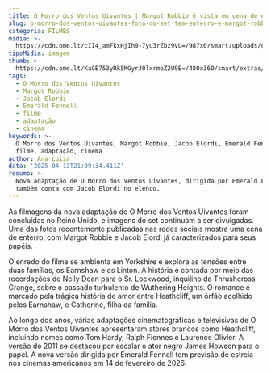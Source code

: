 ```yaml
---
title: O Morro dos Ventos Uivantes | Margot Robbie é vista em cena de enterro no set
slug: o-morro-dos-ventos-uivantes-foto-do-set-tem-enterro-e-margot-robbie
categoria: FILMES
midia: >-
  https://cdn.ome.lt/cII4_amFkxHjIh9-7yu3rZbz9VU=/987x0/smart/uploads/conteudo/fotos/barbie_HeNypm0.jpg
tipoMidia: imagem
thumb: >-
  https://cdn.ome.lt/KaGE753yRk5MGyrJ0lxrmoZ2U9E=/480x360/smart/extras/conteudos/barbie_mxleLs6.jpg
tags:
  - O Morro dos Ventos Uivantes
  - Margot Robbie
  - Jacob Elordi
  - Emerald Fennell
  - filme
  - adaptação
  - cinema
keywords: >-
  O Morro dos Ventos Uivantes, Margot Robbie, Jacob Elordi, Emerald Fennell,
  filme, adaptação, cinema
author: Ana Luiza
data: '2025-04-13T21:09:34.411Z'
resumo: >-
  Nova adaptação de O Morro dos Ventos Uivantes, dirigida por Emerald Fennell,
  também conta com Jacob Elordi no elenco.
---
```


As filmagens da nova adaptação de O Morro dos Ventos Uivantes foram concluídas no Reino Unido, e imagens do set continuam a ser divulgadas. Uma das fotos recentemente publicadas nas redes sociais mostra uma cena de enterro, com Margot Robbie e Jacob Elordi já caracterizados para seus papéis.

<blockquote class="twitter-tweet"><a href="https://twitter.com/user/status/1911301245001773349"></a></blockquote>

O enredo do filme se ambienta em Yorkshire e explora as tensões entre duas famílias, os Earnshaw e os Linton. A história é contada por meio das recordações de Nelly Dean para o Sr. Lockwood, inquilino da Thrushcross Grange, sobre o passado turbulento de Wuthering Heights. O romance é marcado pela trágica história de amor entre Heathcliff, um órfão acolhido pelos Earnshaw, e Catherine, filha da família.

Ao longo dos anos, várias adaptações cinematográficas e televisivas de O Morro dos Ventos Uivantes apresentaram atores brancos como Heathcliff, incluindo nomes como Tom Hardy, Ralph Fiennes e Laurence Olivier. A versão de 2011 se destacou por escalar o ator negro James Howson para o papel. A nova versão dirigida por Emerald Fennell tem previsão de estreia nos cinemas americanos em 14 de fevereiro de 2026.
